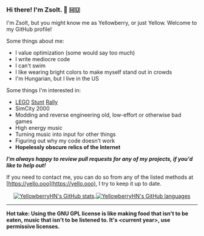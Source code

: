 ### Hi there! I'm Zsolt. 💛 🇭🇺

I'm Zsolt, but you might know me as Yellowberry, or just Yellow. Welcome to my GitHub profile!

Some things about me:

- I value optimization (some would say too much)
- I write mediocre code
- I can't swim
- I like wearing bright colors to make myself stand out in crowds
- I'm Hungarian, but I live in the US

Some things I'm interested in:

- [LEGO](https://github.com/OpenLSR/LSRUtil.NET) [Stunt](https://github.com/OpenLSR/SRtoolbox) [Rally](https://github.com/OpenLSR/OpenLSR)
- SimCity 2000
- Modding and reverse engineering old, low-effort or otherwise bad games
- High energy music
- Turning music into input for other things
- Figuring out why my code doesn't work
- **Hopelessly obscure relics of the Internet**

***I'm always happy to review pull requests for any of my projects, if you'd like to help out!***

If you need to contact me, you can do so from any of the listed methods at [https://yello.ooo](https://yello.ooo), I try to keep it up to date.

<p align="center">
  <a href="https://github.com/YellowberryHN">
    <img align="center" src="https://github-readme-stats.vercel.app/api?username=YellowberryHN&hide_border=true&show_icons=true&theme=merko" alt="YellowberryHN's GitHub stats">
    <img align="center" src="https://github-readme-stats.vercel.app/api/top-langs/?username=yellowberryhn&hide_border=true&langs_count=4&theme=merko" alt="YellowberryHN's GitHub languages" title="I guess I'm a C# developer now?">
  </a>
</p>

----

**Hot take: Using the GNU GPL license is like making food that isn't to be eaten, music that isn't to be listened to.
It's \<current year>, use permissive licenses.**
